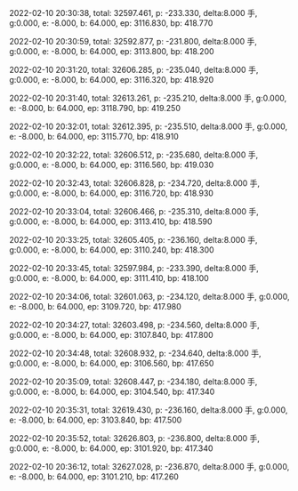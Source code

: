 2022-02-10 20:30:38, total: 32597.461, p: -233.330, delta:8.000 手, g:0.000, e: -8.000, b: 64.000, ep: 3116.830, bp: 418.770

2022-02-10 20:30:59, total: 32592.877, p: -231.800, delta:8.000 手, g:0.000, e: -8.000, b: 64.000, ep: 3113.800, bp: 418.200

2022-02-10 20:31:20, total: 32606.285, p: -235.040, delta:8.000 手, g:0.000, e: -8.000, b: 64.000, ep: 3116.320, bp: 418.920

2022-02-10 20:31:40, total: 32613.261, p: -235.210, delta:8.000 手, g:0.000, e: -8.000, b: 64.000, ep: 3118.790, bp: 419.250

2022-02-10 20:32:01, total: 32612.395, p: -235.510, delta:8.000 手, g:0.000, e: -8.000, b: 64.000, ep: 3115.770, bp: 418.910

2022-02-10 20:32:22, total: 32606.512, p: -235.680, delta:8.000 手, g:0.000, e: -8.000, b: 64.000, ep: 3116.560, bp: 419.030

2022-02-10 20:32:43, total: 32606.828, p: -234.720, delta:8.000 手, g:0.000, e: -8.000, b: 64.000, ep: 3116.720, bp: 418.930

2022-02-10 20:33:04, total: 32606.466, p: -235.310, delta:8.000 手, g:0.000, e: -8.000, b: 64.000, ep: 3113.410, bp: 418.590

2022-02-10 20:33:25, total: 32605.405, p: -236.160, delta:8.000 手, g:0.000, e: -8.000, b: 64.000, ep: 3110.240, bp: 418.300

2022-02-10 20:33:45, total: 32597.984, p: -233.390, delta:8.000 手, g:0.000, e: -8.000, b: 64.000, ep: 3111.410, bp: 418.100

2022-02-10 20:34:06, total: 32601.063, p: -234.120, delta:8.000 手, g:0.000, e: -8.000, b: 64.000, ep: 3109.720, bp: 417.980

2022-02-10 20:34:27, total: 32603.498, p: -234.560, delta:8.000 手, g:0.000, e: -8.000, b: 64.000, ep: 3107.840, bp: 417.800

2022-02-10 20:34:48, total: 32608.932, p: -234.640, delta:8.000 手, g:0.000, e: -8.000, b: 64.000, ep: 3106.560, bp: 417.650

2022-02-10 20:35:09, total: 32608.447, p: -234.180, delta:8.000 手, g:0.000, e: -8.000, b: 64.000, ep: 3104.540, bp: 417.340

2022-02-10 20:35:31, total: 32619.430, p: -236.160, delta:8.000 手, g:0.000, e: -8.000, b: 64.000, ep: 3103.840, bp: 417.500

2022-02-10 20:35:52, total: 32626.803, p: -236.800, delta:8.000 手, g:0.000, e: -8.000, b: 64.000, ep: 3101.920, bp: 417.340

2022-02-10 20:36:12, total: 32627.028, p: -236.870, delta:8.000 手, g:0.000, e: -8.000, b: 64.000, ep: 3101.210, bp: 417.260